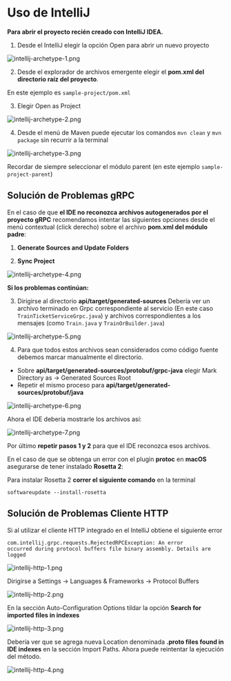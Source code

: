 # Uso de IntelliJ

**Para abrir el proyecto recién creado con IntelliJ IDEA.**

1. Desde el IntelliJ elegir la opción <shortcut>Open</shortcut> para abrir un nuevo proyecto

![intellij-archetype-1.png](intellij-archetype-1.png)

2. Desde el explorador de archivos emergente elegir el **pom.xml del directorio raíz del proyecto**.

En este ejemplo es <code>sample-project/pom.xml</code>

3. Elegir <shortcut>Open as Project</shortcut>

![intellij-archetype-2.png](intellij-archetype-2.png)

4. Desde el menú de <shortcut>Maven</shortcut> puede ejecutar los comandos <code>mvn clean</code> y
<code>mvn package</code> sin recurrir a la terminal

![intellij-archetype-3.png](intellij-archetype-3.png)

<tip>

Recordar de siempre seleccionar el módulo parent
(en este ejemplo <code>sample-project-parent</code>)

</tip>

## Solución de Problemas gRPC

<tip>

En el caso de que **el IDE no reconozca archivos autogenerados por el proyecto gRPC** recomendamos intentar
las siguientes opciones desde el menú contextual (click derecho) sobre el archivo **pom.xml del módulo padre**:

1. **Generate Sources and Update Folders**

2. **Sync Project**

![intellij-archetype-4.png](intellij-archetype-4.png)

**Si los problemas continúan:**

3. Dirigirse al directorio **api/target/generated-sources**
Debería ver un archivo terminado en Grpc correspondiente al servicio
(En este caso <code>TrainTicketServiceGrpc.java</code>) y archivos correspondientes
a los mensajes (como <code>Train.java</code> y <code>TrainOrBuilder.java</code>)

![intellij-archetype-5.png](intellij-archetype-5.png)

4. Para que todos estos archivos sean considerados como código fuente debemos
marcar manualmente el directorio.
- Sobre **api/target/generated-sources/protobuf/grpc-java** elegir 
<shortcut>Mark Directory as</shortcut> -> <shortcut>Generated Sources Root</shortcut>
- Repetir el mismo proceso para **api/target/generated-sources/protobuf/java**

![intellij-archetype-6.png](intellij-archetype-6.png)

Ahora el IDE debería mostrarle los archivos así:

![intellij-archetype-7.png](intellij-archetype-7.png)

Por último **repetir pasos 1 y 2** para que el IDE reconozca esos archivos.

</tip>

<warning>

<p>

En el caso de que se obtenga un error con el plugin **protoc** en **macOS** asegurarse de tener instalado **Rosetta 2**:

</p>

<p>

Para instalar Rosetta 2 **correr el siguiente comando** en la terminal

<code>softwareupdate --install-rosetta</code>

</p>

</warning>

## Solución de Problemas Cliente HTTP

<tip>

Si al utilizar el cliente HTTP integrado en el IntelliJ obtiene el siguiente error

<code>com.intellij.grpc.requests.RejectedRPCException: An error occurred during protocol buffers file binary assembly. Details are logged</code>

![intellij-http-1.png](intellij-http-1.png)

Dirigirse a <shortcut>Settings</shortcut> -> <shortcut>Languages \& Frameworks</shortcut> -> <shortcut>Protocol Buffers</shortcut>

![intellij-http-2.png](intellij-http-2.png)

En la sección Auto-Configuration Options tildar la opción
**Search for imported files in indexes**

![intellij-http-3.png](intellij-http-3.png)

Debería ver que se agrega nueva Location denominada **.proto files found in IDE indexes** 
en la sección Import Paths.
Ahora puede reintentar la ejecución del método.

![intellij-http-4.png](intellij-http-4.png)

</tip>
